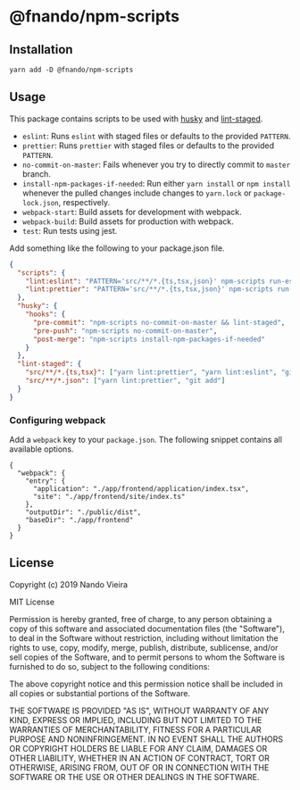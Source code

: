 # @fnando/npm-scripts

## Installation

```
yarn add -D @fnando/npm-scripts
```

## Usage

This package contains scripts to be used with
[husky](https://github.com/typicode/husky) and
[lint-staged](https://github.com/okonet/lint-staged).

- `eslint`: Runs `eslint` with staged files or defaults to the provided
  `PATTERN`.
- `prettier`: Runs `prettier` with staged files or defaults to the provided
  `PATTERN`.
- `no-commit-on-master`: Fails whenever you try to directly commit to `master`
  branch.
- `install-npm-packages-if-needed`: Run either `yarn install` or `npm install`
  whenever the pulled changes include changes to `yarn.lock` or
  `package-lock.json`, respectively.
- `webpack-start`: Build assets for development with webpack.
- `webpack-build`: Build assets for production with webpack.
- `test`: Run tests using jest.

Add something like the following to your package.json file.

```json
{
  "scripts": {
    "lint:eslint": "PATTERN='src/**/*.{ts,tsx,json}' npm-scripts run-eslint --fix --max-warnings 0",
    "lint:prettier": "PATTERN='src/**/*.{ts,tsx,json}' npm-scripts run-prettier --write"
  },
  "husky": {
    "hooks": {
      "pre-commit": "npm-scripts no-commit-on-master && lint-staged",
      "pre-push": "npm-scripts no-commit-on-master",
      "post-merge": "npm-scripts install-npm-packages-if-needed"
    }
  },
  "lint-staged": {
    "src/**/*.{ts,tsx}": ["yarn lint:prettier", "yarn lint:eslint", "git add"],
    "src/**/*.json": ["yarn lint:prettier", "git add"]
  }
}
```

### Configuring webpack

Add a `webpack` key to your `package.json`. The following snippet contains all
available options.

```jsonc
{
  "webpack": {
    "entry": {
      "application": "./app/frontend/application/index.tsx",
      "site": "./app/frontend/site/index.ts"
    },
    "outputDir": "./public/dist",
    "baseDir": "./app/frontend"
  }
}
```

## License

Copyright (c) 2019 Nando Vieira

MIT License

Permission is hereby granted, free of charge, to any person obtaining a copy of
this software and associated documentation files (the "Software"), to deal in
the Software without restriction, including without limitation the rights to
use, copy, modify, merge, publish, distribute, sublicense, and/or sell copies of
the Software, and to permit persons to whom the Software is furnished to do so,
subject to the following conditions:

The above copyright notice and this permission notice shall be included in all
copies or substantial portions of the Software.

THE SOFTWARE IS PROVIDED "AS IS", WITHOUT WARRANTY OF ANY KIND, EXPRESS OR
IMPLIED, INCLUDING BUT NOT LIMITED TO THE WARRANTIES OF MERCHANTABILITY, FITNESS
FOR A PARTICULAR PURPOSE AND NONINFRINGEMENT. IN NO EVENT SHALL THE AUTHORS OR
COPYRIGHT HOLDERS BE LIABLE FOR ANY CLAIM, DAMAGES OR OTHER LIABILITY, WHETHER
IN AN ACTION OF CONTRACT, TORT OR OTHERWISE, ARISING FROM, OUT OF OR IN
CONNECTION WITH THE SOFTWARE OR THE USE OR OTHER DEALINGS IN THE SOFTWARE.
